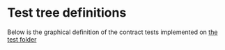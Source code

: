 # Test tree definitions

Below is the graphical definition of the contract tests implemented on [the test folder](./test)
